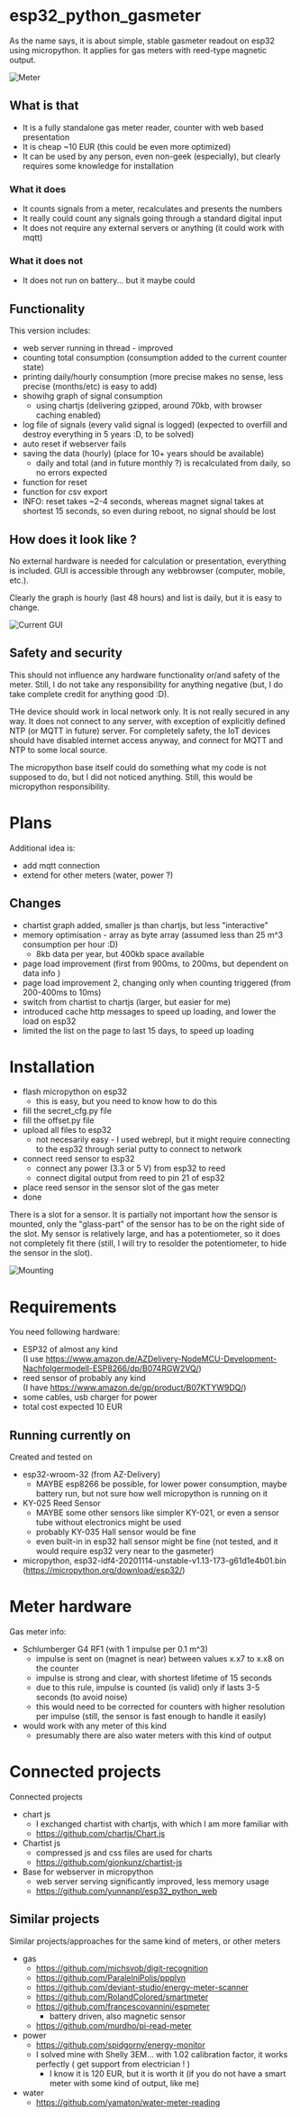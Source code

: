 # esp32_python_gasmeter

As the name says, it is about simple, stable gasmeter readout on esp32 using micropython. It applies for gas meters with reed-type magnetic output.

![Meter](docs/image2.jpg)

## What is that

+ It is a fully standalone gas meter reader, counter with web based presentation
+ It is cheap ~10 EUR (this could be even more optimized)
+ It can be used by any person, even non-geek (especially), but clearly requires some knowledge for installation

### What it does

+ It counts signals from a meter, recalculates and presents the numbers
+ It really could count any signals going through a standard digital input
+ It does not require any external servers or anything (it could work with mqtt)

### What it does not

+ It does not run on battery... but it maybe could

## Functionality

This version includes:

+ web server running in thread - improved
+ counting total consumption (consumption added to the current counter state)
+ printing daily/hourly consumption (more precise makes no sense, less precise (months/etc) is easy to add)
+ showihg graph of signal consumption
  + using chartjs (delivering gzipped, around 70kb, with browser caching enabled)
+ log file of signals (every valid signal is logged) (expected to overfill and destroy everything in 5 years :D, to be solved)
+ auto reset if webserver fails
+ saving the data (hourly) (place for 10+ years should be available)
  + daily and total (and in future monthly ?) is recalculated from daily, so no errors expected
+ function for reset
+ function for csv export
+ INFO: reset takes ~2-4 seconds, whereas magnet signal takes at shortest 15 seconds, so even during reboot, no signal should be lost

## How does it look like ?

No external hardware is needed for calculation or presentation, everything is included.
GUI is accessible through any webbrowser (computer, mobile, etc.).

Clearly the graph is hourly (last 48 hours) and list is daily, but it is easy to change.

![Current GUI](docs/image1.jpg)

## Safety and security

This should not influence any hardware functionality or/and safety of the meter. Still, I do not take any responsibility for anything negative (but, I do take complete credit for anything good :D).

THe device should work in local network only. It is not really secured in any way. It does not connect to any server, with exception of explicitly defined NTP (or MQTT in future) server. For completely safety, the IoT devices should have disabled internet access anyway, and connect for MQTT and NTP to some local source.

The micropython base itself could do something what my code is not supposed to do, but I did not noticed anything. Still, this would be micropython responsibility.

# Plans

Additional idea is:

+ add mqtt connection
+ extend for other meters (water, power ?)

## Changes

+ chartist graph added, smaller js than chartjs, but less "interactive"
+ memory optimisation - array as byte array (assumed less than 25 m^3 consumption per hour :D)
  + 8kb data per year, but 400kb space available
+ page load improvement (first from 900ms, to 200ms, but dependent on data info )
+ page load improvement 2, changing only when counting triggered (from 200-400ms to 10ms)
+ switch from chartist to chartjs (larger, but easier for me)
+ introduced cache http messages to speed up loading, and lower the load on esp32
+ limited the list on the page to last 15 days, to speed up loading

# Installation

+ flash micropython on esp32
  + this is easy, but you need to know how to do this
+ fill the secret_cfg.py file
+ fill the offset.py file
+ upload all files to esp32
  + not necesarily easy - I used webrepl, but it might require connecting to the esp32 through serial putty to connect to network
+ connect reed sensor to esp32
  + connect any power (3.3 or 5 V) from esp32 to reed
  + connect digital output from reed to pin 21 of esp32
+ place reed sensor in the sensor slot of the gas meter
+ done

There is a slot for a sensor. It is partially not important how the sensor is mounted, only the "glass-part" of the sensor has to be on the right side of the slot. My sensor is relatively large, and has a potentiometer, so it does not completely fit there (still, I will try to resolder the potentiometer, to hide the sensor in the slot).

![Mounting](docs/image2.jpg)

# Requirements

You need following hardware:

+ ESP32 of almost any kind<br/>(I use https://www.amazon.de/AZDelivery-NodeMCU-Development-Nachfolgermodell-ESP8266/dp/B074RGW2VQ/)
+ reed sensor of probably any kind<br/>(I have https://www.amazon.de/gp/product/B07KTYW9DQ/)
+ some cables, usb charger for power
+ total cost expected 10 EUR

## Running currently on

Created and tested on
+ esp32-wroom-32 (from AZ-Delivery)
  + MAYBE esp8266 be possible, for lower power consumption, maybe battery run, but not sure how well micropython is running on it
+ KY-025 Reed Sensor
  + MAYBE some other sensors like simpler KY-021, or even a sensor tube without electronics might be used
  + probably KY-035 Hall sensor would be fine
  + even built-in in esp32 hall sensor might be fine (not tested, and it would require esp32 very near to the gasmeter)
+ micropython, esp32-idf4-20201114-unstable-v1.13-173-g61d1e4b01.bin (https://micropython.org/download/esp32/)

# Meter hardware

Gas meter info:

+ Schlumberger G4 RF1 (with 1 impulse per 0.1 m^3)<br/>
  + impulse is sent on (magnet is near) between values x.x7 to x.x8 on the counter<br/>
  + impulse is strong and clear, with shortest lifetime of 15 seconds<br/>
  + due to this rule, impulse is counted (is valid) only if lasts 3-5 seconds (to avoid noise)<br/>
  + this would need to be corrected for counters with higher resolution per impulse (still, the sensor is fast enough to handle it easily)<br/>
+ would work with any meter of this kind
  + presumably there are also water meters with this kind of output

# Connected projects

Connected projects

+ chart js
  + I exchanged chartist with chartjs, with which I am more familiar with
  + https://github.com/chartjs/Chart.js
+ Chartist js
  + compressed js and css files are used for charts
  + https://github.com/gionkunz/chartist-js
+ Base for webserver in micropython
  + web server serving significantly improved, less memory usage
  + https://github.com/yunnanpl/esp32_python_web


## Similar projects

Similar projects/approaches for the same kind of meters, or other meters

+ gas
  + https://github.com/michsvob/digit-recognition
  + https://github.com/ParalelniPolis/ppplyn
  + https://github.com/deviant-studio/energy-meter-scanner
  + https://github.com/RolandColored/smartmeter
  + https://github.com/francescovannini/espmeter
    + battery driven, also magnetic sensor
  + https://github.com/murdho/pi-read-meter
+ power
  + https://github.com/spidgorny/energy-monitor
  + I solved mine with Shelly 3EM... with 1.02 calibration factor, it works perfectly ( get support from electrician ! )
    + I know it is 120 EUR, but it is worth it (if you do not have a smart meter with some kind of output, like me)
+ water
  + https://github.com/yamaton/water-meter-reading
